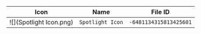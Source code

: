 | Icon | Name | File ID |
| ---  | ---  | ---     |
| ![](Spotlight Icon.png) | `Spotlight Icon` | `-6481134315813425601` |
